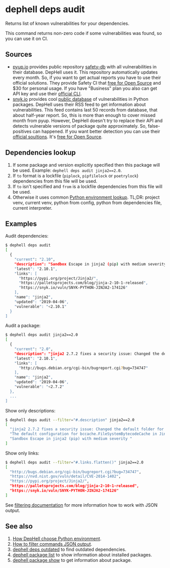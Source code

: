 # dephell deps audit

Returns list of known vulnerabilities for your dependencies.

This command returns non-zero code if some vulnerabilities was found, so you can use it on CI.

## Sources

+ [pyup.io](https://pyup.io/) provides public repository [safety-db](https://github.com/pyupio/safety-db) with all vulnerabilities in their database. DepHell uses it. This repository automatically updates every month. So, if you want to get actual reports you have to use their official solutions. They provide Safety CI that [free for Open Source](https://pyup.io/pricing/) and $30 for personal usage. If you have "Business" plan you also can get API key and use their [official CLI](https://github.com/pyupio/safety).
+ [snyk.io](https://snyk.io/) provides cool [public database](https://snyk.io/vuln?type=pip) of vulnerabilities in Python packages. DepHell uses their RSS feed to get information about vulnerabilities. This feed contains last 50 records from database, that about half-year report. So, this is more than enough to cover missed month from pyup. However, DepHell doesn't try to replace their API and detects vulnerable versions of package quite approximately. So, false-positives can happened. If you want better detection you can use their [official soultions](https://snyk.io/features/). It's [free for Open Source](https://snyk.io/plans/).

## Dependencies lookup

1. If some package and version explicitly specified then this package will be used. Example: `dephell deps audit jinja2==2.0`.
1. If `to` format is a lockfile (`piplock`, `pipfilelock` or `poetrylock`) dependencies from this file will be used.
1. If `to` isn't specified and `from` is a lockfile dependencies from this file will be used.
1. Otherwise it uses common [Python environment lookup](python-lookup). TL;DR: project venv, current venv, python from config, python from dependencies file, current interpreter.

## Examples

Audit dependencies:

```bash
$ dephell deps audit
[
  {
    "current": "2.10",
    "description": "Sandbox Escape in jinja2 (pip) with medium severity ",
    "latest": "2.10.1",
    "links": [
      "https://pypi.org/project/Jinja2/",
      "https://palletsprojects.com/blog/jinja-2-10-1-released",
      "https://snyk.io/vuln/SNYK-PYTHON-JINJA2-174126"
    ],
    "name": "jinja2",
    "updated": "2019-04-06",
    "vulnerable": "<2.10.1"
  }
]
```

Audit a package:

```bash
$ dephell deps audit jinja2==2.0
[
  {
    "current": "2.0",
    "description": "jinja2 2.7.2 fixes a security issue: Changed the default folder for the filesystem cache to be user specific and read and write protected on UNIX systems.  See  for more information.",
    "latest": "2.10.1",
    "links": [
      "http://bugs.debian.org/cgi-bin/bugreport.cgi?bug=734747"
    ],
    "name": "jinja2",
    "updated": "2019-04-06",
    "vulnerable": "<2.7.2"
  },
  ...
]
```

Show only descriptions:

```bash
$ dephell deps audit --filter="#.description" jinja2==2.0
[
  "jinja2 2.7.2 fixes a security issue: Changed the default folder for the filesystem cache to be user specific and read and write protected on UNIX systems.  See  for more information.",
  "The default configuration for bccache.FileSystemBytecodeCache in Jinja2 before 2.7.2 does not properly create temporary files, which allows local users to gain privileges via a crafted .cache file with a name starting with __jinja2_ in /tmp.",
  "Sandbox Escape in jinja2 (pip) with medium severity "
]
```

Show only links:

```bash
$ dephell deps audit --filter="#.links.flatten()" jinja2==2.0
[
  "http://bugs.debian.org/cgi-bin/bugreport.cgi?bug=734747",
  "https://nvd.nist.gov/vuln/detail/CVE-2014-1402",
  "https://pypi.org/project/Jinja2/",
  "https://palletsprojects.com/blog/jinja-2-10-1-released",
  "https://snyk.io/vuln/SNYK-PYTHON-JINJA2-174126"
]
```

See [filtering documentation](filters) for more information how to work with JSON output.

## See also

1. [How DepHell choose Python environment](python-lookup).
1. [How to filter commands JSON output](filters).
1. [dephell deps outdated](cmd-deps-outdated) to find outdated dependencies.
1. [dephell package list](cmd-package-list) to show information about installed packages.
1. [dephell package show](cmd-package-show) to get information about package.
